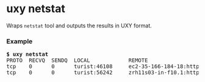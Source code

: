 # uxy netstat

Wraps `netstat` tool and outputs the results in UXY format.

### Example

<pre>
<b>$ uxy netstat</b>
PROTO  RECVQ  SENDQ  LOCAL            REMOTE                      STATE 
tcp    0      0      turist:46108     ec2-35-166-184-18:https     ESTABLISHED 
tcp    0      0      turist:56242     zrh11s03-in-f10.1:https     TIME_WAIT
</pre>

